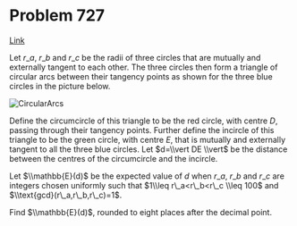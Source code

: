 # Problem 727

[Link](https://projecteuler.net/problem=727)

Let $r\_a$, $r\_b$ and $r\_c$ be the radii of three circles that are mutually and externally tangent to each other. The three circles then form a triangle of circular arcs between their tangency points as shown for the three blue circles in the picture below.

![CircularArcs](resources/images/0727_circular_arcs.jpg?1678992055) 

Define the circumcircle of this triangle to be the red circle, with centre $D$, passing through their tangency points. Further define the incircle of this triangle to be the green circle, with centre $E$, that is mutually and externally tangent to all the three blue circles. Let $d=\\vert DE \\vert$ be the distance between the centres of the circumcircle and the incircle.

Let $\\mathbb{E}(d)$ be the expected value of $d$ when $r\_a$, $r\_b$ and $r\_c$ are integers chosen uniformly such that $1\\leq r\_a<r\_b<r\_c \\leq 100$ and $\\text{gcd}(r\_a,r\_b,r\_c)=1$.

Find $\\mathbb{E}(d)$, rounded to eight places after the decimal point.